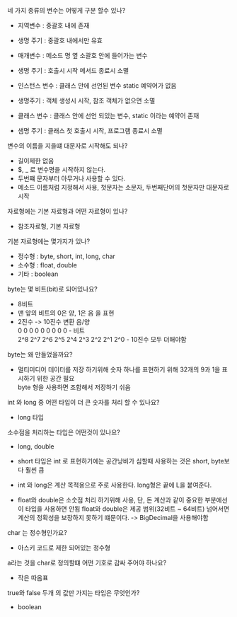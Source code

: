 네 가지 종류의 변수는 어떻게 구분 할수 있나?  

- 지역변수 : 중괄호 내에 존재
- 생명 주기 : 중괄호 내에서만 유효  

- 매개변수 : 메소드 명 옆 소괄호 안에 들어가는 변수  
- 생명 주기 : 호출시 시작 메서드 종료시 소멸  

- 인스턴스 변수 : 클래스 안에 선언된 변수 static 예약어가 없음   
- 생명주기 : 객체 생성시 시작, 참조 객체가 없으면 소멸

- 클래스 변수 : 클래스 안에 선언 되있는 변수, static 이라는 예약어 존재  
- 샘명 주기 : 클래스 첫 호출시 시작, 프로그램 종료시 소멸  

변수의 이름을 지을떄 대문자로 시작해도 되나?  

- 길이제한 없음  
- $, _ 로 변수명을 시작하지 않는다.  
- 두번쨰 문자부터 아무거나 사용할 수 있다.  
- 메소드 이름처럼 지정해서 사용, 첫문자는 소문자, 두번째단어의 첫문자만 대문자로 시작  

자료형에는 기본 자료형과 어떤 자료형이 있나?  

- 참조자료형, 기본 자료형  

기본 자료형에는 몇가지가 있나?  

- 정수형 : byte, short, int, long, char  
- 소수형 : float, double  
- 기타 : boolean  

byte는 몇 비트(bit)로 되어있나요?  

- 8비트 
- 맨 앞의 비트의 0은 양, 1은 음 을 표현
- 2진수 -> 10진수 변환
음/양  
0     0   0   0   0   0   0   0   0 - 비트    
2^8   2^7 2^6 2^5 2^4 2^3 2^2 2^1 2^0 - 10진수 모두 더해야함  

byte는 왜 만들었을까요?  

- 멀티미디어 데이터를 저장 하기위해 숫자 하나를 표현하기 위해 32개의 9과 1을 표시하기 위한 공간 필요  
  byte 형을 사용하면 조합해서 저장하기 쉬움  

int 와 long 중 어떤 타입이 더 큰 숫자를 처리 할 수 있나요?  

- long 타입  

소수점을 처리하는 타입은 어떤것이 있나요?  

- long, double

- short 타입은 int 로 표현하기에는 공간낭비가 심할때 사용하는 것은 short, byte보다 훨씬 큼

- int 와 long은 계산 목적용으로 주로 사용한다. long형은 끝에 L을 붙여준다.

- float와 double은 소숫점 처리 하기위해 사용, 단, 돈 계산과 같이 중요한 부분에선 이 타입을 사용하면 안됨 
  float와 double은 제공 범위(32비트 ~ 64비트) 넘어서면 계산의 정확성을 보장하지 못하기 떄문이다.
  -> BigDecimal을 사용해야함  

char 는 정수형인가요?  

- 아스키 코드로 제한 되어있는 정수형

a라는 것을 char로 정의할떄 어떤 기호로 감싸 주어야 하나요?  

- 작은 따옴표

true와 false 두개 의 값만 가지는 타입은 무엇인가?  

- boolean
